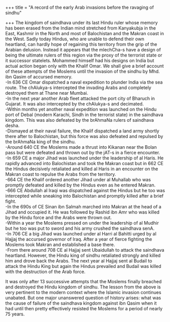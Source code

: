 +++
title = "A record of the early Arab invasions before the ravaging of sindhu"

+++
The kingdom of saindhava under its last Hindu ruler whose memory has
been erased from the Indian mind stretched from Kanyakubja in the East,
Kashmir in the North and most of Balochistan and the Makran coast in the
West. Sadly today Hindus, who are unable to defend their own heartland,
can hardly hope of regaining this territory from the grip of the Arabian
delusion. Instead it appears that the mlechCha-s have a design of being
the ultimate rulers of this region via the proxy of the terrorist state
or it successor statelets. Mohammed himself had his designs on India but
actual action began only with the Khalif Omar. We shall give a brief
account of these attempts of the Moslems until the invasion of the
sindhu by Mhd. ibn Qasim of accursed memory.  
\-In 636 CE Omar dispatched a naval expedition to plunder India via the
sea route. The chAlukya-s intercepted the invading Arabs and completely
destroyed them at Thane near Mumbai.  
\-In the next year another Arab fleet attacked the port city of Bharuch
in Gujarat. It was also intercepted by the chAlukya-s and decimated.  
\-Within months yet another naval expedition was launched on the Hindu
port of Debal (modern Karachi, Sindh in the terrorist state) in the
saindhava kingdom. This was also defeated by the brAhmaNa rulers of
saindhava desha.  
\-Dismayed at their naval failure, the Khalif dispatched a land army
shortly there after to Balochistan, but this force was also defeated and
repulsed by the brAhmaNa king of the sindhu.  
\-Around 640 CE the Moslems made a thrust into Kikanan near the Bolan
pass but were defeated and thrown out by the jAT-s in a fierce
encounter.  
\-In 659 CE a major Jihad was launched under the leadership of al Haris.
He rapidly advanced into Balochistan and took the Makran coast but in
662 CE the Hindus decisively retaliated and killed al Haris in an
encounter on the Makran coast to repulse the Arabs from the territory.  
\-664 CE the Khalif ordered another Jihad under al Muhallab who was
promptly defeated and killed by the Hindus even as he entered Makran.  
\-666 CE Abdullah al Iraqi was dispatched against the Hindus but he too
was intercepted while sneaking into Balochistan and promptly killed
after a brief fight.  
\-In the 690s of CE Sinan ibn Salmah marched into Makran at the head of
a Jihad and occupied it. He was followed by Rashid ibn Amr who was
killed by the Hindu force and the Arabs were thrown out.  
\-Within a year the Moslems pressed on under the leadership of al Mudhir
but he too was put to sword and his army crushed the saindhava senA.  
\-In 706 CE a big Jihad was launched under al Harri al Bahitti urged by
al Hajjaj the accursed governor of Iraq. After a year of fierce fighting
the Moslems took Makran and established a base there.  
\-From there around 708 CE al Hajjaj sent Ubaidullah to attack the
saindhava heartland. However, the Hindu king of sindhu retaliated
strongly and killed him and drove back the Arabs. The next year al
Hajjaj sent al Budail to attack the Hindu King but again the Hindus
prevailed and Budail was killed with the destruction of the Arab force.

It was only after 13 successive attempts that the Moslems finally
breached and destroyed the Hindu kingdom of sindhu. The lesson from the
above is very pertinent to the modern context where the Islamic invasion
continues unabated. But one major unanswered question of history arises:
what was the cause of failure of the saindhava kingdom against ibn Qasim
when it had until then pretty effectively resisted the Moslems for a
period of nearly 75 years.
